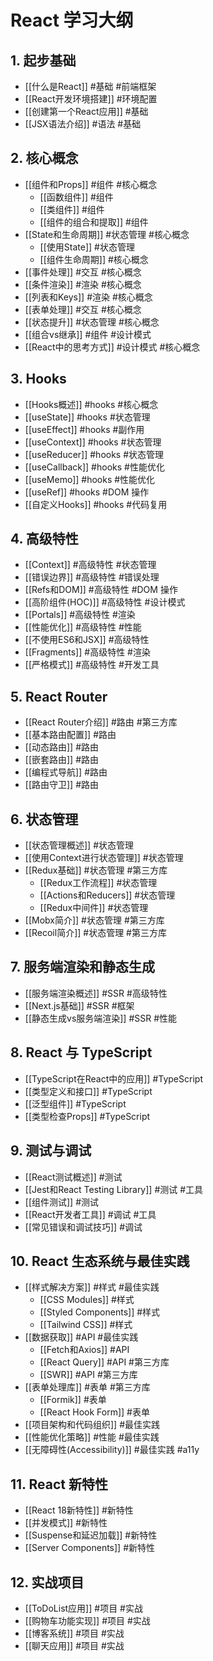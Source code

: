 # React 学习大纲

## 1. 起步基础

-   [[什么是React]] #基础 #前端框架
-   [[React开发环境搭建]] #环境配置
-   [[创建第一个React应用]] #基础
-   [[JSX语法介绍]] #语法 #基础

## 2. 核心概念

-   [[组件和Props]] #组件 #核心概念
    -   [[函数组件]] #组件
    -   [[类组件]] #组件
    -   [[组件的组合和提取]] #组件
-   [[State和生命周期]] #状态管理 #核心概念
    -   [[使用State]] #状态管理
    -   [[组件生命周期]] #核心概念
-   [[事件处理]] #交互 #核心概念
-   [[条件渲染]] #渲染 #核心概念
-   [[列表和Keys]] #渲染 #核心概念
-   [[表单处理]] #交互 #核心概念
-   [[状态提升]] #状态管理 #核心概念
-   [[组合vs继承]] #组件 #设计模式
-   [[React中的思考方式]] #设计模式 #核心概念

## 3. Hooks

-   [[Hooks概述]] #hooks #核心概念
-   [[useState]] #hooks #状态管理
-   [[useEffect]] #hooks #副作用
-   [[useContext]] #hooks #状态管理
-   [[useReducer]] #hooks #状态管理
-   [[useCallback]] #hooks #性能优化
-   [[useMemo]] #hooks #性能优化
-   [[useRef]] #hooks #DOM 操作
-   [[自定义Hooks]] #hooks #代码复用

## 4. 高级特性

-   [[Context]] #高级特性 #状态管理
-   [[错误边界]] #高级特性 #错误处理
-   [[Refs和DOM]] #高级特性 #DOM 操作
-   [[高阶组件(HOC)]] #高级特性 #设计模式
-   [[Portals]] #高级特性 #渲染
-   [[性能优化]] #高级特性 #性能
-   [[不使用ES6和JSX]] #高级特性
-   [[Fragments]] #高级特性 #渲染
-   [[严格模式]] #高级特性 #开发工具

## 5. React Router

-   [[React Router介绍]] #路由 #第三方库
-   [[基本路由配置]] #路由
-   [[动态路由]] #路由
-   [[嵌套路由]] #路由
-   [[编程式导航]] #路由
-   [[路由守卫]] #路由

## 6. 状态管理

-   [[状态管理概述]] #状态管理
-   [[使用Context进行状态管理]] #状态管理
-   [[Redux基础]] #状态管理 #第三方库
    -   [[Redux工作流程]] #状态管理
    -   [[Actions和Reducers]] #状态管理
    -   [[Redux中间件]] #状态管理
-   [[Mobx简介]] #状态管理 #第三方库
-   [[Recoil简介]] #状态管理 #第三方库

## 7. 服务端渲染和静态生成

-   [[服务端渲染概述]] #SSR #高级特性
-   [[Next.js基础]] #SSR #框架
-   [[静态生成vs服务端渲染]] #SSR #性能

## 8. React 与 TypeScript

-   [[TypeScript在React中的应用]] #TypeScript
-   [[类型定义和接口]] #TypeScript
-   [[泛型组件]] #TypeScript
-   [[类型检查Props]] #TypeScript

## 9. 测试与调试

-   [[React测试概述]] #测试
-   [[Jest和React Testing Library]] #测试 #工具
-   [[组件测试]] #测试
-   [[React开发者工具]] #调试 #工具
-   [[常见错误和调试技巧]] #调试

## 10. React 生态系统与最佳实践

-   [[样式解决方案]] #样式 #最佳实践
    -   [[CSS Modules]] #样式
    -   [[Styled Components]] #样式
    -   [[Tailwind CSS]] #样式
-   [[数据获取]] #API #最佳实践
    -   [[Fetch和Axios]] #API
    -   [[React Query]] #API #第三方库
    -   [[SWR]] #API #第三方库
-   [[表单处理库]] #表单 #第三方库
    -   [[Formik]] #表单
    -   [[React Hook Form]] #表单
-   [[项目架构和代码组织]] #最佳实践
-   [[性能优化策略]] #性能 #最佳实践
-   [[无障碍性(Accessibility)]] #最佳实践 #a11y

## 11. React 新特性

-   [[React 18新特性]] #新特性
-   [[并发模式]] #新特性
-   [[Suspense和延迟加载]] #新特性
-   [[Server Components]] #新特性

## 12. 实战项目

-   [[ToDoList应用]] #项目 #实战
-   [[购物车功能实现]] #项目 #实战
-   [[博客系统]] #项目 #实战
-   [[聊天应用]] #项目 #实战
